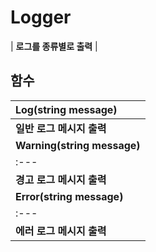 # **Logger**

| **로그를 종류별로 출력** |
## **함수**

| **Log(string message)** |
| :--- |
| **일반 로그 메시지 출력** |
| **Warning(string message)** |
| :--- |
| **경고 로그 메시지 출력** |
| **Error(string message)** |
| :--- |
| **에러 로그 메시지 출력** |
